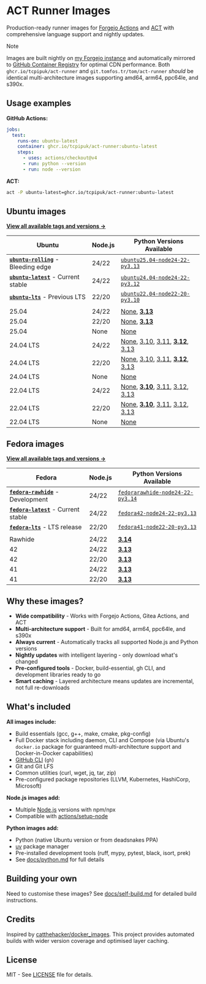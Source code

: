 # ACT Runner Images

Production-ready runner images for [Forgejo Actions](https://forgejo.org/docs/latest/user/actions/)
and [ACT](https://github.com/nektos/act) with comprehensive language support and nightly updates.

> [!NOTE]
> Images are built nightly on [my Forgejo instance](https://git.tomfos.tr/tom/act-runner) and
> automatically mirrored to [GitHub Container Registry](https://github.com/tcpipuk/act-runner/pkgs/container/act-runner)
> for optimal CDN performance. Both `ghcr.io/tcpipuk/act-runner` and `git.tomfos.tr/tom/act-runner`
> *should* be identical multi-architecture images supporting amd64, arm64, ppc64le, and s390x.

## Usage examples

**GitHub Actions:**

```yaml
jobs:
  test:
    runs-on: ubuntu-latest
    container: ghcr.io/tcpipuk/act-runner:ubuntu-latest
    steps:
      - uses: actions/checkout@v4
      - run: python --version
      - run: node --version
```

**ACT:**

```bash
act -P ubuntu-latest=ghcr.io/tcpipuk/act-runner:ubuntu-latest
```

## Ubuntu images

**[View all available tags and versions →](https://git.tomfos.tr/tom/-/packages/container/act-runner/versions)**

| Ubuntu | Node.js | Python Versions Available |
|--------|---------|---------------------------|
| **[`ubuntu-rolling`](https://git.tomfos.tr/tom/-/packages/container/act-runner/ubuntu-rolling)** - Bleeding edge | 24/22 | [`ubuntu25.04-node24-22-py3.13`](https://git.tomfos.tr/tom/-/packages/container/act-runner/ubuntu25.04-node24-22-py3.13) |
| **[`ubuntu-latest`](https://git.tomfos.tr/tom/-/packages/container/act-runner/ubuntu-latest)** - Current stable | 24/22 | [`ubuntu24.04-node24-22-py3.12`](https://git.tomfos.tr/tom/-/packages/container/act-runner/ubuntu24.04-node24-22-py3.12) |
| **[`ubuntu-lts`](https://git.tomfos.tr/tom/-/packages/container/act-runner/ubuntu-lts)** - Previous LTS | 22/20 | [`ubuntu22.04-node22-20-py3.10`](https://git.tomfos.tr/tom/-/packages/container/act-runner/ubuntu22.04-node22-20-py3.10) |
|  |  |  |
| 25.04 | 24/22 | [None](https://git.tomfos.tr/tom/-/packages/container/act-runner/ubuntu25.04-node24-22), [**3.13**](https://git.tomfos.tr/tom/-/packages/container/act-runner/ubuntu25.04-node24-22-py3.13) |
| 25.04 | 22/20 | [None](https://git.tomfos.tr/tom/-/packages/container/act-runner/ubuntu25.04-node22-20), [**3.13**](https://git.tomfos.tr/tom/-/packages/container/act-runner/ubuntu25.04-node22-20-py3.13) |
| 25.04 | None | [None](https://git.tomfos.tr/tom/-/packages/container/act-runner/ubuntu25.04-base) |
| 24.04 LTS | 24/22 | [None](https://git.tomfos.tr/tom/-/packages/container/act-runner/ubuntu24.04-node24-22), [3.10](https://git.tomfos.tr/tom/-/packages/container/act-runner/ubuntu24.04-node24-22-py3.10), [3.11](https://git.tomfos.tr/tom/-/packages/container/act-runner/ubuntu24.04-node24-22-py3.11), [**3.12**](https://git.tomfos.tr/tom/-/packages/container/act-runner/ubuntu24.04-node24-22-py3.12), [3.13](https://git.tomfos.tr/tom/-/packages/container/act-runner/ubuntu24.04-node24-22-py3.13) |
| 24.04 LTS | 22/20 | [None](https://git.tomfos.tr/tom/-/packages/container/act-runner/ubuntu24.04-node22-20), [3.10](https://git.tomfos.tr/tom/-/packages/container/act-runner/ubuntu24.04-node22-20-py3.10), [3.11](https://git.tomfos.tr/tom/-/packages/container/act-runner/ubuntu24.04-node22-20-py3.11), [**3.12**](https://git.tomfos.tr/tom/-/packages/container/act-runner/ubuntu24.04-node22-20-py3.12), [3.13](https://git.tomfos.tr/tom/-/packages/container/act-runner/ubuntu24.04-node22-20-py3.13) |
| 24.04 LTS | None | [None](https://git.tomfos.tr/tom/-/packages/container/act-runner/ubuntu24.04-base) |
| 22.04 LTS | 24/22 | [None](https://git.tomfos.tr/tom/-/packages/container/act-runner/ubuntu22.04-node24-22), [**3.10**](https://git.tomfos.tr/tom/-/packages/container/act-runner/ubuntu22.04-node24-22-py3.10), [3.11](https://git.tomfos.tr/tom/-/packages/container/act-runner/ubuntu22.04-node24-22-py3.11), [3.12](https://git.tomfos.tr/tom/-/packages/container/act-runner/ubuntu22.04-node24-22-py3.12), [3.13](https://git.tomfos.tr/tom/-/packages/container/act-runner/ubuntu22.04-node24-22-py3.13) |
| 22.04 LTS | 22/20 | [None](https://git.tomfos.tr/tom/-/packages/container/act-runner/ubuntu22.04-node22-20), [**3.10**](https://git.tomfos.tr/tom/-/packages/container/act-runner/ubuntu22.04-node22-20-py3.10), [3.11](https://git.tomfos.tr/tom/-/packages/container/act-runner/ubuntu22.04-node22-20-py3.11), [3.12](https://git.tomfos.tr/tom/-/packages/container/act-runner/ubuntu22.04-node22-20-py3.12), [3.13](https://git.tomfos.tr/tom/-/packages/container/act-runner/ubuntu22.04-node22-20-py3.13) |
| 22.04 LTS | None | [None](https://git.tomfos.tr/tom/-/packages/container/act-runner/ubuntu22.04-base) |

## Fedora images

**[View all available tags and versions →](https://git.tomfos.tr/tom/-/packages/container/act-runner/versions)**

| Fedora | Node.js | Python Versions Available |
|--------|---------|---------------------------|
| **[`fedora-rawhide`](https://git.tomfos.tr/tom/-/packages/container/act-runner/fedora-rawhide)** - Development | 24/22 | [`fedorarawhide-node24-22-py3.14`](https://git.tomfos.tr/tom/-/packages/container/act-runner/fedorarawhide-node24-22-py3.14) |
| **[`fedora-latest`](https://git.tomfos.tr/tom/-/packages/container/act-runner/fedora-latest)** - Current stable | 24/22 | [`fedora42-node24-22-py3.13`](https://git.tomfos.tr/tom/-/packages/container/act-runner/fedora42-node24-22-py3.13) |
| **[`fedora-lts`](https://git.tomfos.tr/tom/-/packages/container/act-runner/fedora-lts)** - LTS release | 22/20 | [`fedora41-node22-20-py3.13`](https://git.tomfos.tr/tom/-/packages/container/act-runner/fedora41-node22-20-py3.13) |
|  |  |  |
| Rawhide | 24/22 | [**3.14**](https://git.tomfos.tr/tom/-/packages/container/act-runner/fedorarawhide-node24-22-py3.14) |
| 42 | 24/22 | [**3.13**](https://git.tomfos.tr/tom/-/packages/container/act-runner/fedora42-node24-22-py3.13) |
| 42 | 22/20 | [**3.13**](https://git.tomfos.tr/tom/-/packages/container/act-runner/fedora42-node22-20-py3.13) |
| 41 | 24/22 | [**3.13**](https://git.tomfos.tr/tom/-/packages/container/act-runner/fedora41-node24-22-py3.13) |
| 41 | 22/20 | [**3.13**](https://git.tomfos.tr/tom/-/packages/container/act-runner/fedora41-node22-20-py3.13) |

## Why these images?

- **Wide compatibility** - Works with Forgejo Actions, Gitea Actions, and ACT
- **Multi-architecture support** - Built for amd64, arm64, ppc64le, and s390x
- **Always current** - Automatically tracks all supported Node.js and Python versions
- **Nightly updates** with intelligent layering - only download what's changed
- **Pre-configured tools** - Docker, build-essential, gh CLI, and development libraries ready to go
- **Smart caching** - Layered architecture means updates are incremental, not full re-downloads

## What's included

**All images include:**

- Build essentials (gcc, g++, make, cmake, pkg-config)
- Full Docker stack including daemon, CLI and Compose (via Ubuntu's `docker.io` package for
  guaranteed multi-architecture support and Docker-in-Docker capabilities)
- [GitHub CLI](https://cli.github.com/manual/) (`gh`)
- Git and Git LFS
- Common utilities (curl, wget, jq, tar, zip)
- Pre-configured package repositories (LLVM, Kubernetes, HashiCorp, Microsoft)

**Node.js images add:**

- Multiple [Node.js](https://nodejs.org/) versions with npm/npx
- Compatible with [actions/setup-node](https://github.com/actions/setup-node)

**Python images add:**

- Python (native Ubuntu version or from deadsnakes PPA)
- [uv](https://docs.astral.sh/uv/) package manager
- Pre-installed development tools (ruff, mypy, pytest, black, isort, prek)
- See [docs/python.md](docs/python.md) for full details

## Building your own

Need to customise these images? See [docs/self-build.md](docs/self-build.md) for detailed build instructions.

## Credits

Inspired by [catthehacker/docker_images](https://github.com/catthehacker/docker_images). This
project provides automated builds with wider version coverage and optimised layer caching.

## License

MIT - See [LICENSE](LICENSE) file for details.

